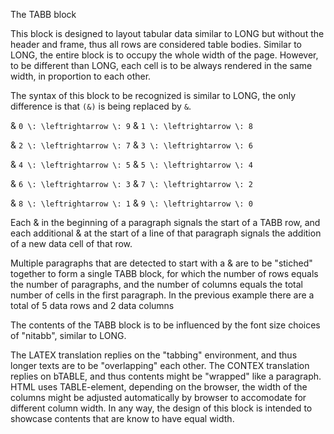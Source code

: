 The TABB block

This block is designed to layout tabular data similar to LONG but
without the header and frame, thus all rows are considered table
bodies. Similar to LONG, the entire block is to occupy the whole
width of the page. However, to be different than LONG, each cell
is to be always rendered in the same width, in proportion to each
other. 

The syntax of this block to be recognized is similar to LONG,
the only difference is that `(&)` is being replaced by `&`.

  &  ``0 \: \leftrightarrow \: 9``
  &  ``1 \: \leftrightarrow \: 8``

  &  ``2 \: \leftrightarrow \: 7``
  &  ``3 \: \leftrightarrow \: 6``

  &  ``4 \: \leftrightarrow \: 5``
  &  ``5 \: \leftrightarrow \: 4``

  &  ``6 \: \leftrightarrow \: 3``
  &  ``7 \: \leftrightarrow \: 2``

  &  ``8 \: \leftrightarrow \: 1``
  &  ``9 \: \leftrightarrow \: 0``

Each & in the beginning of a paragraph signals the start
of a TABB row, and each additional & at the start
of a line of that paragraph signals the addition of a 
new data cell of that row. 

Multiple paragraphs that are detected to start with a & are 
to be "stiched" together to form a single TABB block,
for which the number of rows equals the number of paragraphs,
and the number of columns equals the total number of cells
in the first paragraph.
In the previous example there are a total of 5 data rows
and 2 data columns

The contents of the TABB block is to be influenced by the
font size choices of "nitabb", similar to LONG.

The LATEX translation replies on the "tabbing" environment, and
thus longer texts are to be "overlapping" each other. The CONTEX
translation replies on bTABLE, and thus contents might be
"wrapped" like a paragraph. HTML uses TABLE-element, depending
on the browser, the width of the columns might be adjusted
automatically by browser to accomodate for different column
width. In any way, the design of this block is intended
to showcase contents that are know to have equal width.




